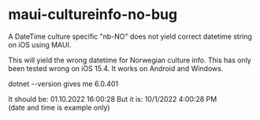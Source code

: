 # maui-cultureinfo-no-bug
A DateTime culture specific "nb-NO" does not yield correct datetime string on iOS using MAUI.

This will yield the wrong datetime for Norwegian culture info. 
This has only been tested wrong on iOS 15.4. 
It works on Android and Windows. 
  
dotnet --version gives me 6.0.401 
 
It should be: 01.10.2022 16:00:28 
But it is: 10/1/2022 4:00:28 PM  
(date and time is example only) 
